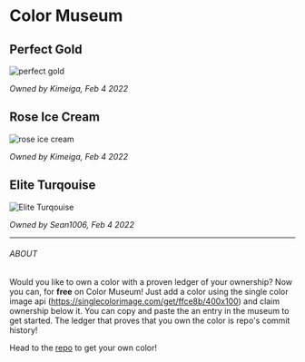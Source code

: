 # Color Museum

## Perfect Gold
![perfect gold](https://singlecolorimage.com/get/ffce8b/400x100)

*Owned by Kimeiga, Feb 4 2022*


## Rose Ice Cream
![rose ice cream](https://singlecolorimage.com/get/ff85a9/400x100)

*Owned by Kimeiga, Feb 4 2022*

## Elite Turqouise
![Elite Turqouise](https://singlecolorimage.com/get/133337/400x100)

*Owned by Sean1006, Feb 4 2022*

---

###### ABOUT

Would you like to own a color with a proven ledger of your ownership?
Now you can, for **free** on Color Museum! Just add a color using the single color image api (https://singlecolorimage.com/get/ffce8b/400x100) and claim ownership below it. You can copy and paste the an entry in the museum to get started. The ledger that proves that you own the color is repo's commit history!

Head to the [repo](https://github.com/Kimeiga/color-museum) to get your own color!
